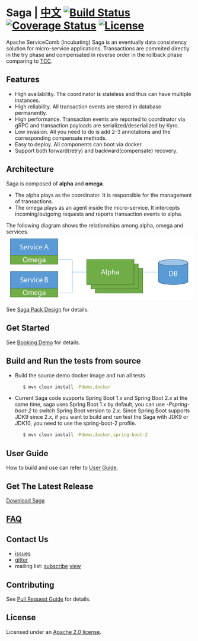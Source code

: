 # Saga | [中文](README_ZH.md) [![Build Status](https://travis-ci.org/apache/incubator-servicecomb-saga.svg?branch=master)](https://travis-ci.org/apache/incubator-servicecomb-saga?branch=master) [![Coverage Status](https://coveralls.io/repos/github/apache/incubator-servicecomb-saga/badge.svg?branch=master)](https://coveralls.io/github/apache/incubator-servicecomb-saga?branch=master) [![License](https://img.shields.io/badge/license-Apache%202-4EB1BA.svg)](https://www.apache.org/licenses/LICENSE-2.0.html)
Apache ServiceComb (incubating) Saga is an eventually data consistency solution for micro-service applications. Transactions are commited directly in the try phase and compensated in reverse order in the rollback phase comparing to [TCC](http://design.inf.usi.ch/sites/default/files/biblio/rest-tcc.pdf). 

## Features
* High availability. The coordinator is stateless and thus can have multiple instances.
* High reliability. All transaction events are stored in database permanently.
* High performance. Transaction events are reported to coordinator via gRPC and transaction payloads are serialized/deserialized by Kyro.
* Low invasion. All you need to do is add 2-3 annotations and the corresponding compensate methods.
* Easy to deploy. All components can boot via docker.
* Support both forward(retry) and backward(compensate) recovery.

## Architecture
Saga is composed of  **alpha** and **omega**.
* The alpha plays as the coordinator. It is responsible for the management of transactions.
* The omega plays as an agent inside the micro-service. It intercepts incoming/outgoing requests and reports transaction events to alpha.

The following diagram shows the relationships among alpha, omega and services.
![Saga Pack Architecture](docs/static_files/pack.png)

See [Saga Pack Design](docs/design.md) for details. 

## Get Started
See [Booking Demo](saga-demo/booking/README.md) for details.

## Build and Run the tests from source
* Build the source demo docker image and run all tests
   ```bash
      $ mvn clean install -Pdemo,docker
   ```   
* Current Saga code supports Spring Boot 1.x and Spring Boot 2.x at the same time, saga uses Spring Boot 1.x by default, you can use *-Pspring-boot-2* to switch Spring Boot version to 2.x.
Since Spring Boot supports JDK9 since 2.x, if you want to build and run test the Saga with JDK9 or JDK10, you need to use the spring-boot-2 profile. 
   ```bash
      $ mvn clean install -Pdemo,docker,spring-boot-2
   ```   

## User Guide
How to build and use can refer to [User Guide](docs/user_guide.md).

## Get The Latest Release

[Download Saga](http://servicecomb.incubator.apache.org/release/saga-downloads/)

## [FAQ](FAQ.md)

## Contact Us
* [issues](https://issues.apache.org/jira/browse/SCB)
* [gitter](https://gitter.im/ServiceCombUsers/Lobby)
* mailing list: [subscribe](mailto:dev-subscribe@servicecomb.incubator.apache.org) [view](https://lists.apache.org/list.html?dev@servicecomb.apache.org)

## Contributing
See [Pull Request Guide](http://servicecomb.incubator.apache.org/developers/submit-codes/) for details.

## License
Licensed under an [Apache 2.0 license](https://github.com/apache/incubator-servicecomb-saga/blob/master/LICENSE).
